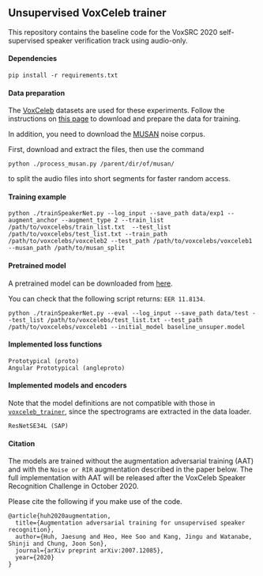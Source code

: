 ## Unsupervised VoxCeleb trainer

This repository contains the baseline code for the VoxSRC 2020 self-supervised speaker verification track using audio-only.

#### Dependencies
```
pip install -r requirements.txt
```

#### Data preparation

The [VoxCeleb](http://www.robots.ox.ac.uk/~vgg/data/voxceleb/) datasets are used for these experiments. Follow the instructions on [this page](https://github.com/clovaai/voxceleb_trainer) to download and prepare the data for training.

In addition, you need to download the [MUSAN](https://www.openslr.org/17/) noise corpus. 

First, download and extract the files, then use the command

```
python ./process_musan.py /parent/dir/of/musan/
```

to split the audio files into short segments for faster random access.

#### Training example

```
python ./trainSpeakerNet.py --log_input --save_path data/exp1 --augment_anchor --augment_type 2 --train_list /path/to/voxcelebs/train_list.txt  --test_list /path/to/voxcelebs/test_list.txt --train_path /path/to/voxcelebs/voxceleb2 --test_path /path/to/voxcelebs/voxceleb1 --musan_path /path/to/musan_split
```

#### Pretrained model

A pretrained model can be downloaded from [here](http://www.robots.ox.ac.uk/~joon/data/baseline_unsuper.model).

You can check that the following script returns: `EER 11.8134`.

```
python ./trainSpeakerNet.py --eval --log_input --save_path data/test --test_list /path/to/voxcelebs/test_list.txt --test_path /path/to/voxcelebs/voxceleb1 --initial_model baseline_unsuper.model 
```

#### Implemented loss functions
```
Prototypical (proto)
Angular Prototypical (angleproto)
```

#### Implemented models and encoders

Note that the model definitions are not compatible with those in [`voxceleb_trainer`](https://github.com/clovaai/voxceleb_trainer), since the spectrograms are extracted in the data loader.
```
ResNetSE34L (SAP)
```

#### Citation

The models are trained without the augmentation adversarial training (AAT) and with the `Noise or RIR` augmentation described in the paper below. The full implementation with AAT will be released after the VoxCeleb Speaker Recognition Challenge in October 2020.

Please cite the following if you make use of the code.

```
@article{huh2020augmentation,
  title={Augmentation adversarial training for unsupervised speaker recognition},
  author={Huh, Jaesung and Heo, Hee Soo and Kang, Jingu and Watanabe, Shinji and Chung, Joon Son},
  journal={arXiv preprint arXiv:2007.12085},
  year={2020}
}
```
